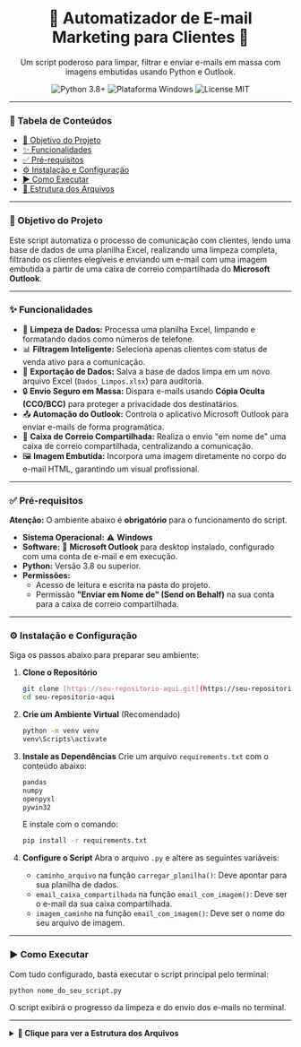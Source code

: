 <h1 align="center">
  🚀 Automatizador de E-mail Marketing para Clientes 🚀
</h1>

<p align="center">
  Um script poderoso para limpar, filtrar e enviar e-mails em massa com imagens embutidas usando Python e Outlook.
</p>

<p align="center">
  <img src="https://img.shields.io/badge/Python-3.8%2B-blue.svg" alt="Python 3.8+">
  <img src="https://img.shields.io/badge/Plataforma-Windows-informational.svg" alt="Plataforma Windows">
  <img src="https://img.shields.io/badge/License-MIT-green.svg" alt="License MIT">
</p>

---

### 📖 Tabela de Conteúdos
- [🎯 Objetivo do Projeto](#-objetivo-do-projeto)
- [✨ Funcionalidades](#-funcionalidades)
- [✅ Pré-requisitos](#-pré-requisitos)
- [⚙️ Instalação e Configuração](#-instalação-e-configuração)
- [▶️ Como Executar](#-como-executar)
- [📂 Estrutura dos Arquivos](#-estrutura-dos-arquivos)

---

### 🎯 Objetivo do Projeto

Este script automatiza o processo de comunicação com clientes, lendo uma base de dados de uma planilha Excel, realizando uma limpeza completa, filtrando os clientes elegíveis e enviando um e-mail com uma imagem embutida a partir de uma caixa de correio compartilhada do **Microsoft Outlook**.

---

### ✨ Funcionalidades

- 🧹 **Limpeza de Dados:** Processa uma planilha Excel, limpando e formatando dados como números de telefone.
- 📊 **Filtragem Inteligente:** Seleciona apenas clientes com status de venda ativo para a comunicação.
- 📄 **Exportação de Dados:** Salva a base de dados limpa em um novo arquivo Excel (`Dados_Limpos.xlsx`) para auditoria.
- 🔒 **Envio Seguro em Massa:** Dispara e-mails usando **Cópia Oculta (CCO/BCC)** para proteger a privacidade dos destinatários.
- 📤 **Automação do Outlook:** Controla o aplicativo Microsoft Outlook para enviar e-mails de forma programática.
- 🏢 **Caixa de Correio Compartilhada:** Realiza o envio "em nome de" uma caixa de correio compartilhada, centralizando a comunicação.
- 🖼️ **Imagem Embutida:** Incorpora uma imagem diretamente no corpo do e-mail HTML, garantindo um visual profissional.

---

### ✅ Pré-requisitos

<p><strong>Atenção:</strong> O ambiente abaixo é <strong>obrigatório</strong> para o funcionamento do script.</p>

- **Sistema Operacional:** ⚠️ **Windows**
- **Software:** 💼 **Microsoft Outlook** para desktop instalado, configurado com uma conta de e-mail e em execução.
- **Python:** Versão 3.8 ou superior.
- **Permissões:**
  - Acesso de leitura e escrita na pasta do projeto.
  - Permissão **"Enviar em Nome de" (Send on Behalf)** na sua conta para a caixa de correio compartilhada.

---

### ⚙️ Instalação e Configuração

Siga os passos abaixo para preparar seu ambiente:

1.  **Clone o Repositório**
    ```bash
    git clone [https://seu-repositorio-aqui.git](https://seu-repositorio-aqui.git)
    cd seu-repositorio-aqui
    ```

2.  **Crie um Ambiente Virtual** (Recomendado)
    ```bash
    python -m venv venv
    venv\Scripts\activate
    ```

3.  **Instale as Dependências**
    Crie um arquivo `requirements.txt` com o conteúdo abaixo:
    ```txt
    pandas
    numpy
    openpyxl
    pywin32
    ```
    E instale com o comando:
    ```bash
    pip install -r requirements.txt
    ```

4.  **Configure o Script**
    Abra o arquivo `.py` e altere as seguintes variáveis:
    - `caminho_arquivo` na função `carregar_planilha()`: Deve apontar para sua planilha de dados.
    - `email_caixa_compartilhada` na função `email_com_imagem()`: Deve ser o e-mail da sua caixa compartilhada.
    - `imagem_caminho` na função `email_com_imagem()`: Deve ser o nome do seu arquivo de imagem.

---

### ▶️ Como Executar

Com tudo configurado, basta executar o script principal pelo terminal:

```bash
python nome_do_seu_script.py
```
O script exibirá o progresso da limpeza e do envio dos e-mails no terminal.

---

<details>
<summary><b>📂 Clique para ver a Estrutura dos Arquivos</b></summary>
<br>

```
/SEU-PROJETO
|
|-- nome_do_seu_script.py      # O script principal de automação
|-- Planilha_de_entrada .xlsx  # A planilha com os dados brutos (ENTRADA)
|-- Imagem.png         # A imagem a ser enviada no e-mail
|-- Dados_Limpos.xlsx            # A planilha gerada após a limpeza (SAÍDA)
|-- requirements.txt             # Lista de dependências Python
|-- README.md                    # Este arquivo
```
</details>
